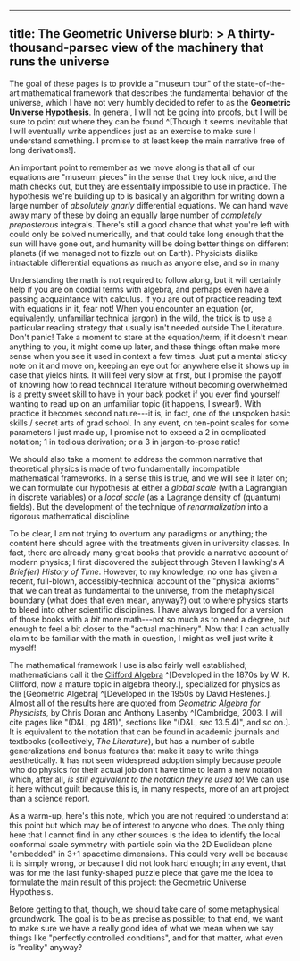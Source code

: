 ------------------------
title: The Geometric Universe
blurb: >
  A thirty-thousand-parsec view of the machinery that runs the universe
------------------------

The goal of these pages is to provide a "museum tour" of the state-of-the-art mathematical framework that describes the fundamental behavior of the universe, which I have not very humbly decided to refer to as the **Geometric Universe Hypothesis**. In general, I will not be going into proofs, but I will be sure to point out where they can be found ^[Though it seems inevitable that I will eventually write appendices just as an exercise to make sure I understand something. I promise to at least keep the main narrative free of long derivations!].

An important point to remember as we move along is that all of our equations are "museum pieces" in the sense that they look nice, and the math checks out, but they are essentially impossible to use in practice. The hypothesis we're building up to is basically an algorithm for writing down a large number of *absolutely gnarly* differential equations. We can hand wave away many of these by doing an equally large number of *completely preposterous* integrals. There's still a good chance that what you're left with could only be solved numerically, and that could take long enough that the sun will have gone out, and humanity will be doing better things on different planets (if we managed not to fizzle out on Earth). Physicists dislike intractable differential equations as much as anyone else, and so in many 

Understanding the math is not required to follow along, but it will certainly help if you are on cordial terms with algebra, and perhaps even have a passing acquaintance with calculus. If you are out of practice reading text with equations in it, fear not! When you encounter an equation (or, equivalently, unfamiliar technical jargon) in the wild, the trick is to use a particular reading strategy that usually isn't needed outside The Literature. Don't panic! Take a moment to stare at the equation/term; if it doesn't mean anything to you, it might come up later, and these things often make more sense when you see it used in context a few times. Just put a mental sticky note on it and move on, keeping an eye out for anywhere else it shows up in case that yields hints. It will feel very slow at first, but I promise the payoff of knowing how to read technical literature without becoming overwhelmed is a pretty sweet skill to have in your back pocket if you ever find yourself wanting to read up on an unfamiliar topic (it happens, I swear!). With practice it becomes second nature---it is, in fact, one of the unspoken basic skills / secret arts of grad school. In any event, on ten-point scales for some parameters I just made up, I promise not to exceed a 2 in complicated notation; 1 in tedious derivation; or a 3 in jargon-to-prose ratio!

We should also take a moment to address the common narrative that theoretical physics is made of two fundamentally incompatible mathematical frameworks. In a sense this is true, and we will see it later on; we can formulate our hypothesis at either a *global scale* (with a Lagrangian in discrete variables) or a *local scale* (as a Lagrange density of (quantum) fields). But the development of the technique of *renormalization* into a rigorous mathematical discipline

To be clear, I am not trying to overturn any paradigms or anything; the content here should agree with the treatments given in university classes. In fact, there are already many great books that provide a narrative account of modern physics; I first discovered the subject through Steven Hawking's *A Brief(er) History of Time*. However, to my knowledge, no one has given a recent, full-blown, accessibly-technical account of the "physical axioms" that we can treat as fundamental to the universe, from the metaphysical boundary (what does that even mean, anyway?) out to where physics starts to bleed into other scientific disciplines. I have always longed for a version of those books with a *bit* more math---not so much as to need a degree, but enough to feel a bit closer to the "actual machinery". Now that I can actually claim to be familiar with the math in question, I might as well just write it myself!

The mathematical framework I use is also fairly well established; mathematicians call it the [Clifford Algebra](https://en.wikipedia.org/wiki/Clifford_algebra) ^[Developed in the 1870s by W. K. Clifford, now a mature topic in algebra theory.], specialized for physics as the [Geometric Algebra] ^[Developed in the 1950s by David Hestenes.]. Almost all of the results here are quoted from *Geometric Algebra for Physicists*, by Chris Doran and Anthony Lasenby ^[Cambridge, 2003. I will cite pages like "(D&L, pg 481)", sections like "(D&L, sec 13.5.4)", and so on.]. It is equivalent to the notation that can be found in academic journals and textbooks (collectively, *The Literature*), but has a number of subtle generalizations and bonus features that make it easy to write things aesthetically. It has not seen widespread adoption simply because people who do physics for their actual job don't have time to learn a new notation which, after all, *is still equivalent to the notation they're used to*! We can use it here without guilt because this is, in many respects, more of an art project than a science report.

As a warm-up, here's this note, which you are not required to understand at this point but which may be of interest to anyone who does. The only thing here that I cannot find in any other sources is the idea to identify the local conformal scale symmetry with particle spin via the 2D Euclidean plane "embedded" in 3+1 spacetime dimensions. This could very well be because it is simply wrong, or because I did not look hard enough; in any event, that was for me the last funky-shaped puzzle piece that gave me the idea to formulate the main result of this project: the Geometric Universe Hypothesis.

Before getting to that, though, we should take care of some metaphysical groundwork. The goal is to be as precise as possible; to that end, we want to make sure we have a really good idea of what we mean when we say things like "perfectly controlled conditions", and for that matter, what even is "reality" anyway?
